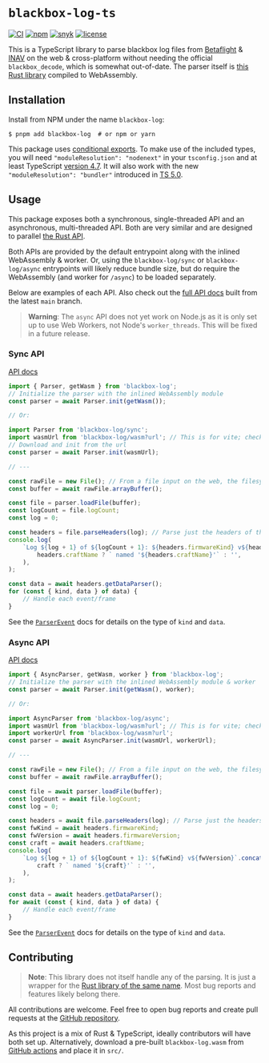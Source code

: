 # `blackbox-log-ts`

[![CI](https://github.com/blackbox-log/blackbox-log-ts/actions/workflows/ci.yaml/badge.svg)](https://github.com/blackbox-log/blackbox-log-ts/actions/workflows/ci.yaml)
[![npm](https://img.shields.io/npm/v/blackbox-log)](https://npmjs.com/blackbox-log)
[![snyk](https://img.shields.io/snyk/vulnerabilities/npm/blackbox-log)](https://snyk.io/advisor/npm-package/blackbox-log)
[![license](https://img.shields.io/github/license/blackbox-log/blackbox-log-ts)](https://github.com/blackbox-log/blackbox-log-ts/blob/main/COPYING)

This is a TypeScript library to parse blackbox log files from [Betaflight] & [INAV] on the web &
cross-platform without needing the official `blackbox_decode`, which is somewhat out-of-date. The
parser itself is [this Rust library][rust repo] compiled to WebAssembly.

## Installation

Install from NPM under the name `blackbox-log`:

```shell
$ pnpm add blackbox-log  # or npm or yarn
```

This package uses [conditional exports]. To make use of the included types, you will need
`"moduleResolution": "nodenext"` in your `tsconfig.json` and at least TypeScript [version
4.7][ts 4.7]. It will also work with the new `"moduleResolution": "bundler"` introduced in [TS 5.0].

## Usage

This package exposes both a synchronous, single-threaded API and an asynchronous, multi-threaded
API. Both are very similar and are designed to parallel [the Rust API][rust docs].

Both APIs are provided by the default entrypoint along with the inlined WebAssembly & worker. Or,
using the `blackbox-log/sync` or `blackbox-log/async` entrypoints will likely reduce bundle size,
but do require the WebAssembly (and worker for `/async`) to be loaded separately.

Below are examples of each API. Also check out the [full API docs][docs] built from the latest
`main` branch.

> **Warning**: The `async` API does not yet work on Node.js as it is only set up to use Web Workers,
> not Node's `worker_threads`. This will be fixed in a future release.

### Sync API

[API docs](https://blackbox-log.github.io/blackbox-log-ts/modules/sync.html)

```javascript
import { Parser, getWasm } from 'blackbox-log';
// Initialize the parser with the inlined WebAssembly module
const parser = await Parser.init(getWasm());

// Or:

import Parser from 'blackbox-log/sync';
import wasmUrl from 'blackbox-log/wasm?url'; // This is for vite; check your bundler docs
// Download and init from the url
const parser = await Parser.init(wasmUrl);

// ---

const rawFile = new File(); // From a file input on the web, the filesystem in Node, etc
const buffer = await rawFile.arrayBuffer();

const file = parser.loadFile(buffer);
const logCount = file.logCount;
const log = 0;

const headers = file.parseHeaders(log); // Parse just the headers of the first log
console.log(
	`Log ${log + 1} of ${logCount + 1}: ${headers.firmwareKind} v${headers.firmwareVersion}`.concat(
		headers.craftName ? ` named '${headers.craftName}'` : '',
	),
);

const data = await headers.getDataParser();
for (const { kind, data } of data) {
	// Handle each event/frame
}
```

See the [`ParserEvent`] docs for details on the type of `kind` and `data`.

### Async API

[API docs](https://blackbox-log.github.io/blackbox-log-ts/modules/async.html)

```javascript
import { AsyncParser, getWasm, worker } from 'blackbox-log';
// Initialize the parser with the inlined WebAssembly module & worker
const parser = await Parser.init(getWasm(), worker);

// Or:

import AsyncParser from 'blackbox-log/async';
import wasmUrl from 'blackbox-log/wasm?url'; // This is for vite; check your bundler docs
import workerUrl from 'blackbox-log/wasm?url';
const parser = await AsyncParser.init(wasmUrl, workerUrl);

// ---

const rawFile = new File(); // From a file input on the web, the filesystem in Node, etc
const buffer = await rawFile.arrayBuffer();

const file = await parser.loadFile(buffer);
const logCount = await file.logCount;
const log = 0;

const headers = await file.parseHeaders(log); // Parse just the headers of the first log
const fwKind = await headers.firmwareKind;
const fwVersion = await headers.firmwareVersion;
const craft = await headers.craftName;
console.log(
	`Log ${log + 1} of ${logCount + 1}: ${fwKind} v${fwVersion}`.concat(
		craft ? ` named '${craft}'` : '',
	),
);

const data = await headers.getDataParser();
for await (const { kind, data } of data) {
	// Handle each event/frame
}
```

See the [`ParserEvent`] docs for details on the type of `kind` and `data`.

## Contributing

> **Note**: This library does not itself handle any of the parsing. It is just a wrapper for the
> [Rust library of the same name][rust repo]. Most bug reports and features likely belong there.

All contributions are welcome. Feel free to open bug reports and create pull requests at the [GitHub
repository][repo].

As this project is a mix of Rust & TypeScript, ideally contributors will have both set up.
Alternatively, download a pre-built `blackbox-log.wasm` from
[GitHub actions](https://github.com/blackbox-log/blackbox-log-ts/actions/workflows/ci.yaml) and
place it in `src/`.

[repo]: https://github.com/blackbox-log/blackbox-log-ts
[docs]: https://blackbox-log.github.io/blackbox-log-ts/
[rust repo]: https://github.com/blackbox-log/blackbox-log
[rust docs]: https://docs.rs/blackbox-log/latest/blackbox_log/
[betaflight]: https://betaflight.com
[inav]: https://github.com/iNavFlight/inav
[`parserevent`]: https://blackbox-log.github.io/blackbox-log-ts/types/main.ParserEvent.html
[conditional exports]: https://nodejs.org/api/packages.html#packages_conditional_exports
[ts 4.7]:
	https://www.typescriptlang.org/docs/handbook/release-notes/typescript-4-7.html#packagejson-exports-imports-and-self-referencing
[ts 5.0]:
	https://www.typescriptlang.org/docs/handbook/release-notes/typescript-5-0.html#--moduleresolution-bundler
